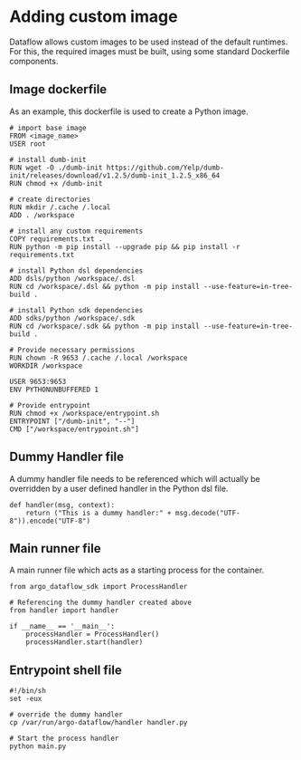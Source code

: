 # Adding custom image

Dataflow allows custom images to be used instead of the default runtimes. For this, the
required images must be built, using some standard Dockerfile components.

## Image dockerfile
As an example, this dockerfile is used to create a Python image.
```
# import base image
FROM <image_name>
USER root

# install dumb-init
RUN wget -O ./dumb-init https://github.com/Yelp/dumb-init/releases/download/v1.2.5/dumb-init_1.2.5_x86_64
RUN chmod +x /dumb-init

# create directories
RUN mkdir /.cache /.local
ADD . /workspace

# install any custom requirements
COPY requirements.txt .
RUN python -m pip install --upgrade pip && pip install -r requirements.txt

# install Python dsl dependencies
ADD dsls/python /workspace/.dsl
RUN cd /workspace/.dsl && python -m pip install --use-feature=in-tree-build .

# install Python sdk dependencies
ADD sdks/python /workspace/.sdk
RUN cd /workspace/.sdk && python -m pip install --use-feature=in-tree-build .

# Provide necessary permissions
RUN chown -R 9653 /.cache /.local /workspace
WORKDIR /workspace

USER 9653:9653
ENV PYTHONUNBUFFERED 1

# Provide entrypoint
RUN chmod +x /workspace/entrypoint.sh
ENTRYPOINT ["/dumb-init", "--"]
CMD ["/workspace/entrypoint.sh"]
```

## Dummy Handler file
A dummy handler file needs to be referenced which will actually be overridden by a 
user defined handler in the Python dsl file.
```
def handler(msg, context):
    return ("This is a dummy handler:" + msg.decode("UTF-8")).encode("UTF-8")
```

## Main runner file
A main runner file which acts as a starting process for the container.
```
from argo_dataflow_sdk import ProcessHandler

# Referencing the dummy handler created above
from handler import handler

if __name__ == '__main__':
    processHandler = ProcessHandler()
    processHandler.start(handler)
```

## Entrypoint shell file
```
#!/bin/sh
set -eux

# override the dummy handler
cp /var/run/argo-dataflow/handler handler.py

# Start the process handler
python main.py
```